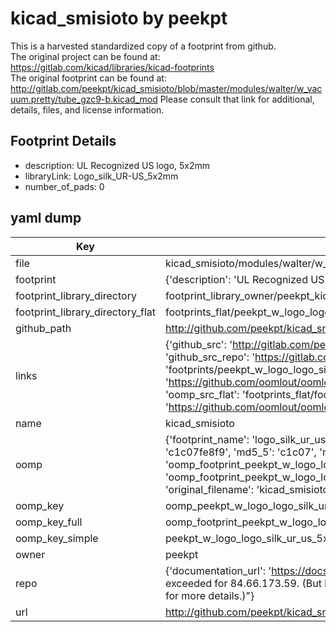 # kicad_smisioto by peekpt  
This is a harvested standardized copy of a footprint from github.  
The original project can be found at:  
https://gitlab.com/kicad/libraries/kicad-footprints  
The original footprint can be found at:
http://gitlab.com/peekpt/kicad_smisioto/blob/master/modules/walter/w_vacuum.pretty/tube_gzc9-b.kicad_mod
Please consult that link for additional, details, files, and license information.  
## Footprint Details
* description: UL Recognized US logo, 5x2mm  
* libraryLink: Logo_silk_UR-US_5x2mm  
* number_of_pads: 0  
## yaml dump  
| Key | Value |  
| --- | --- |  
| file | kicad_smisioto/modules/walter/w_logo.pretty/Logo_silk_UR-US_5x2mm.kicad_mod |  
| footprint | {'description': 'UL Recognized US logo, 5x2mm', 'libraryLink': 'Logo_silk_UR-US_5x2mm', 'number_of_pads': 0} |  
| footprint_library_directory | footprint_library_owner/peekpt_kicad_smisioto |  
| footprint_library_directory_flat | footprints_flat/peekpt_w_logo_logo_silk_ur_us_5x2mm/working |  
| github_path | http://github.com/peekpt/kicad_smisioto/blob/master/modules/walter/w_logo.pretty/Logo_silk_UR-US_5x2mm.kicad_mod |  
| links | {'github_src': 'http://gitlab.com/peekpt/kicad_smisioto/blob/master/modules/walter/w_vacuum.pretty/tube_gzc9-b.kicad_mod', 'github_src_repo': 'https://gitlab.com/kicad/libraries/kicad-footprints', 'oomp_bot': 'footprints/peekpt_w_logo_logo_silk_ur_us_5x2mm/working', 'oomp_bot_github': 'https://github.com/oomlout/oomlout_oomp_footprint_bot/tree/main/footprints/peekpt_w_logo_logo_silk_ur_us_5x2mm/working', 'oomp_src_flat': 'footprints_flat/footprints_flat/peekpt_w_logo_logo_silk_ur_us_5x2mm/working', 'oomp_src_flat_github': 'https://github.com/oomlout/oomlout_oomp_footprint_src/tree/main/footprints_flat/peekpt_w_logo_logo_silk_ur_us_5x2mm/working'} |  
| name | kicad_smisioto |  
| oomp | {'footprint_name': 'logo_silk_ur_us_5x2mm', 'library_name': 'w_logo', 'md5': 'c1c07fe8f9be69f627b0632a2f184d96', 'md5_10': 'c1c07fe8f9', 'md5_5': 'c1c07', 'md5_6': 'c1c07f', 'oomp_key': 'oomp_peekpt_w_logo_logo_silk_ur_us_5x2mm', 'oomp_key_extra': 'oomp_footprint_peekpt_w_logo_logo_silk_ur_us_5x2mm', 'oomp_key_full': 'oomp_footprint_peekpt_w_logo_logo_silk_ur_us_5x2mm_c1c07f', 'oomp_key_simple': 'peekpt_w_logo_logo_silk_ur_us_5x2mm', 'original_filename': 'kicad_smisioto/modules/walter/w_logo.pretty/Logo_silk_UR-US_5x2mm.kicad_mod', 'owner_name': 'peekpt'} |  
| oomp_key | oomp_peekpt_w_logo_logo_silk_ur_us_5x2mm |  
| oomp_key_full | oomp_footprint_peekpt_w_logo_logo_silk_ur_us_5x2mm |  
| oomp_key_simple | peekpt_w_logo_logo_silk_ur_us_5x2mm |  
| owner | peekpt |  
| repo | {'documentation_url': 'https://docs.github.com/rest/overview/resources-in-the-rest-api#rate-limiting', 'message': "API rate limit exceeded for 84.66.173.59. (But here's the good news: Authenticated requests get a higher rate limit. Check out the documentation for more details.)"} |  
| url | http://github.com/peekpt/kicad_smisioto |  

